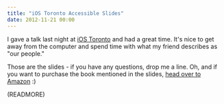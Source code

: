 ```yaml
---
title: "iOS Toronto Accessible Slides"
date: 2012-11-21 00:00
---
```


I gave a talk last night at [iOS Toronto](http://www.meetup.com/iOSToronto/) and had a great time. It's nice to get away from the computer and spend time with what my friend describes as "our people."

<script async class="speakerdeck-embed" data-id="ee3aa460141e0130e3741231380e9611" data-ratio="1.33333333333333" src="//speakerdeck.com/assets/embed.js"></script>

Those are the slides - if you have any questions, drop me a line. Oh, and if you want to purchase the book mentioned in the slides, [head over to Amazon](http://www.amazon.com/gp/product/1430243686/ref=as_li_ss_tl?ie=UTF8&camp=1789&creative=390957&creativeASIN=1430243686&linkCode=as2&tag=ashfur-20) :)

(READMORE)
